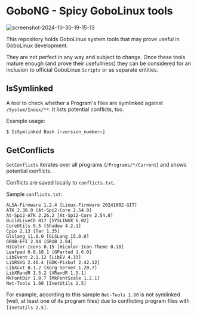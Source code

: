 # GoboNG - Spicy GoboLinux tools

![screenshot-2024-10-30-19-15-13](https://github.com/user-attachments/assets/ff70e548-7a34-4061-b15d-6a3d85bd8c14)

This repository holds GoboLinux system tools that may prove useful in GoboLinux development.

They are not perfect in any way and subject to change. Once these tools mature enough (and prove their usefullness) they can be considered for an inclusion to official GoboLinux `Scripts` or as separate entities.

## IsSymlinked

A tool to check whether a Program's files are symlinked against `/System/Index/**`. It lists potential conflicts, too.

Example usage:
```bash
$ IsSymlinked Bash [<version_number>]
```

## GetConflicts

`GetConflicts` iterates over all programs (`/Programs/*/Current`) and shows potential conflicts.

Conflicts are saved locally to `conflicts.txt`.

Sample `conflicts.txt`:

```
ALSA-Firmware 1.2.4 [Linux-Firmware 20241002-GIT]
ATK 2.38.0 [At-Spi2-Core 2.54.0]
At-Spi2-ATK 2.26.2 [At-Spi2-Core 2.54.0]
BuildLiveCD 017 [SYSLINUX 6.02]
CoreUtils 9.5 [Shadow 4.2.1]
Cpio 2.13 [Tar 1.35]
Glslang 11.8.0 [GLSLang 15.0.0]
GRUB-EFI 2.04 [GRUB 2.04]
HiColor-Icons 0.15 [Hicolor-Icon-Theme 0.18]
Leafpad 0.8.18.1 [GParted 1.6.0]
LibEvent 2.1.12 [LibEV 4.33]
LibRSVG 2.46.4 [GDK-Pixbuf 2.42.12]
LibXcvt 0.1.2 [Xorg-Server 1.20.7]
LibXRandR 1.5.2 [XRandR 1.5.1]
MkFontDir 1.0.7 [MkFontScale 1.2.1]
Net-Tools 1.60 [InetUtils 2.5]
```

For example, according to this sample `Net-Tools 1.60` is not symlinked (well, at least one of its program files) due to conflicting program files with `[InetUtils 2.5]`.
